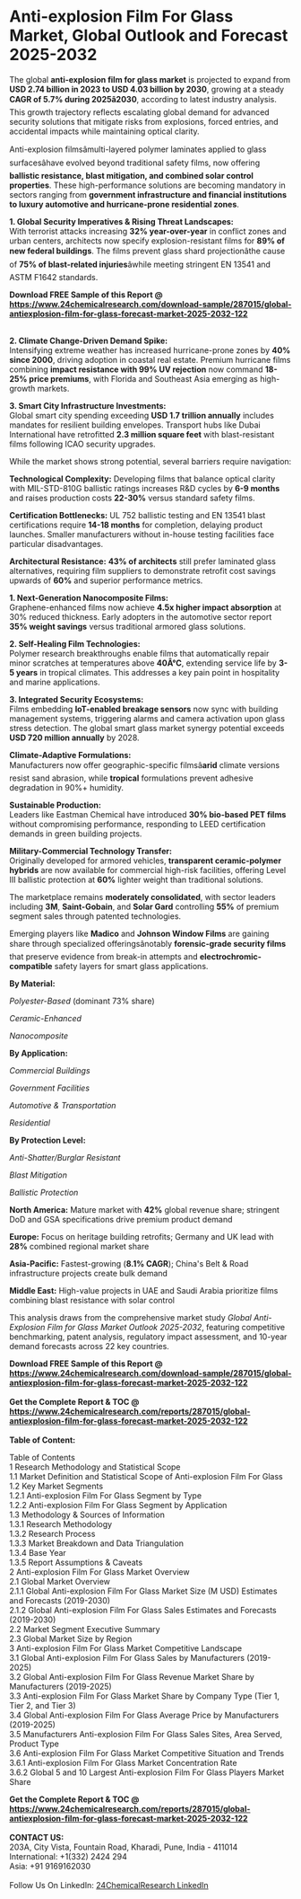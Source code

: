 <h1>Anti-explosion Film For Glass Market, Global Outlook and Forecast 2025-2032</h1><p>The global <strong>anti-explosion film for glass market</strong> is projected to expand from <strong>USD 2.74 billion in 2023 to USD 4.03 billion by 2030</strong>,
growing at a steady <strong>CAGR of 5.7% during 2025â2030</strong>, according to latest industry analysis. This growth trajectory reflects escalating global demand for advanced
security solutions that mitigate risks from explosions, forced entries, and accidental impacts while maintaining optical clarity.</p><p>Anti-explosion filmsâmulti-layered polymer laminates applied to glass surfacesâhave evolved beyond traditional safety films, now offering <strong>ballistic resistance,
blast mitigation, and combined solar control properties</strong>. These high-performance solutions are becoming mandatory in sectors ranging from <strong>government infrastructure
and financial institutions to luxury automotive and hurricane-prone residential zones</strong>.</p><p><strong>1. Global Security Imperatives &amp; Rising Threat Landscapes:</strong><br>
With terrorist attacks increasing <strong>32% year-over-year</strong> in conflict zones and urban centers, architects now specify explosion-resistant films for <strong>89% of new federal buildings</strong>.
The films prevent glass shard projectionâthe cause of <strong>75% of blast-related injuries</strong>âwhile meeting stringent EN 13541 and ASTM F1642 standards.</p><div><b>Download FREE Sample of this Report @ 
            <a href="https://www.24chemicalresearch.com/download-sample/287015/global-antiexplosion-film-for-glass-forecast-market-2025-2032-122">
            https://www.24chemicalresearch.com/download-sample/287015/global-antiexplosion-film-for-glass-forecast-market-2025-2032-122</a></b></div><br><p><strong>2. Climate Change-Driven Demand Spike:</strong><br>
Intensifying extreme weather has increased hurricane-prone zones by <strong>40% since 2000</strong>, driving adoption in coastal real estate. Premium hurricane films combining
<strong>impact resistance with 99% UV rejection</strong> now command <strong>18-25% price premiums</strong>, with Florida and Southeast Asia emerging as high-growth markets.</p><p><strong>3. Smart City Infrastructure Investments:</strong><br>
Global smart city spending exceeding <strong>USD 1.7 trillion annually</strong> includes mandates for resilient building envelopes. Transport hubs like Dubai International
have retrofitted <strong>2.3 million square feet</strong> with blast-resistant films following ICAO security upgrades.</p><p>While the market shows strong potential, several barriers require navigation:</p><p><strong>Technological Complexity:</strong> Developing films that balance optical clarity with MIL-STD-810G ballistic ratings increases R&amp;D cycles by <strong>6-9 months</strong>
    and raises production costs <strong>22-30%</strong> versus standard safety films.</p><p><strong>Certification Bottlenecks:</strong> UL 752 ballistic testing and EN 13541 blast certifications require <strong>14-18 months</strong> for completion, delaying product launches.
    Smaller manufacturers without in-house testing facilities face particular disadvantages.</p><p><strong>Architectural Resistance:</strong> <strong>43% of architects</strong> still prefer laminated glass alternatives, requiring film suppliers to demonstrate
    retrofit cost savings upwards of <strong>60%</strong> and superior performance metrics.</p><p><strong>1. Next-Generation Nanocomposite Films:</strong><br>
Graphene-enhanced films now achieve <strong>4.5x higher impact absorption</strong> at 30% reduced thickness. Early adopters in the automotive sector report
<strong>35% weight savings</strong> versus traditional armored glass solutions.</p><p><strong>2. Self-Healing Film Technologies:</strong><br>
Polymer research breakthroughs enable films that automatically repair minor scratches at temperatures above <strong>40Â°C</strong>, extending service life
by <strong>3-5 years</strong> in tropical climates. This addresses a key pain point in hospitality and marine applications.</p><p><strong>3. Integrated Security Ecosystems:</strong><br>
Films embedding <strong>IoT-enabled breakage sensors</strong> now sync with building management systems, triggering alarms and camera activation upon
glass stress detection. The global smart glass market synergy potential exceeds <strong>USD 720 million annually</strong> by 2028.</p><p><strong>Climate-Adaptive Formulations:</strong><br>
    Manufacturers now offer geographic-specific filmsâ<strong>arid</strong> climate versions resist sand abrasion, while <strong>tropical</strong> formulations prevent adhesive degradation
    in 90%+ humidity.</p><p><strong>Sustainable Production:</strong><br>
    Leaders like Eastman Chemical have introduced <strong>30% bio-based PET films</strong> without compromising performance, responding to LEED certification demands
    in green building projects.</p><p><strong>Military-Commercial Technology Transfer:</strong><br>
    Originally developed for armored vehicles, <strong>transparent ceramic-polymer hybrids</strong> are now available for commercial high-risk facilities,
    offering Level III ballistic protection at <strong>60%</strong> lighter weight than traditional solutions.</p><p>The marketplace remains <strong>moderately consolidated</strong>, with sector leaders including <strong>3M</strong>, <strong>Saint-Gobain</strong>, and <strong>Solar Gard</strong> controlling <strong>55%</strong> of premium segment sales through patented technologies.</p><p>Emerging players like <strong>Madico</strong> and <strong>Johnson Window Films</strong> are gaining share through specialized offeringsânotably <strong>forensic-grade security films</strong> that preserve
evidence from break-in attempts and <strong>electrochromic-compatible</strong> safety layers for smart glass applications.</p><p><strong>By Material:</strong></p><p><em>Polyester-Based</em> (dominant 73% share)</p><p><em>Ceramic-Enhanced</em></p><p><em>Nanocomposite</em></p><p><strong>By Application:</strong></p><p><em>Commercial Buildings</em></p><p><em>Government Facilities</em></p><p><em>Automotive &amp; Transportation</em></p><p><em>Residential</em></p><p><strong>By Protection Level:</strong></p><p><em>Anti-Shatter/Burglar Resistant</em></p><p><em>Blast Mitigation</em></p><p><em>Ballistic Protection</em></p><p><strong>North America:</strong> Mature market with <strong>42%</strong> global revenue share; stringent DoD and GSA specifications drive premium product demand</p><p><strong>Europe:</strong> Focus on heritage building retrofits; Germany and UK lead with <strong>28%</strong> combined regional market share</p><p><strong>Asia-Pacific:</strong> Fastest-growing (<strong>8.1% CAGR</strong>); China's Belt &amp; Road infrastructure projects create bulk demand</p><p><strong>Middle East:</strong> High-value projects in UAE and Saudi Arabia prioritize films combining blast resistance with solar control</p><p>This analysis draws from the comprehensive market study <em>Global Anti-Explosion Film for Glass Market Outlook 2025-2032</em>, featuring
competitive benchmarking, patent analysis, regulatory impact assessment, and 10-year demand forecasts across 22 key countries.</p><div><b>Download FREE Sample of this Report @ 
            <a href="https://www.24chemicalresearch.com/download-sample/287015/global-antiexplosion-film-for-glass-forecast-market-2025-2032-122">
            https://www.24chemicalresearch.com/download-sample/287015/global-antiexplosion-film-for-glass-forecast-market-2025-2032-122</a></b></div><br><div><b>Get the Complete Report & TOC @ 
            <a href="https://www.24chemicalresearch.com/reports/287015/global-antiexplosion-film-for-glass-forecast-market-2025-2032-122">
            https://www.24chemicalresearch.com/reports/287015/global-antiexplosion-film-for-glass-forecast-market-2025-2032-122</a></b></div><br>
            <b>Table of Content:</b><p>Table of Contents<br />
1 Research Methodology and Statistical Scope<br />
1.1 Market Definition and Statistical Scope of Anti-explosion Film For Glass<br />
1.2 Key Market Segments<br />
1.2.1 Anti-explosion Film For Glass Segment by Type<br />
1.2.2 Anti-explosion Film For Glass Segment by Application<br />
1.3 Methodology & Sources of Information<br />
1.3.1 Research Methodology<br />
1.3.2 Research Process<br />
1.3.3 Market Breakdown and Data Triangulation<br />
1.3.4 Base Year<br />
1.3.5 Report Assumptions & Caveats<br />
2 Anti-explosion Film For Glass Market Overview<br />
2.1 Global Market Overview<br />
2.1.1 Global Anti-explosion Film For Glass Market Size (M USD) Estimates and Forecasts (2019-2030)<br />
2.1.2 Global Anti-explosion Film For Glass Sales Estimates and Forecasts (2019-2030)<br />
2.2 Market Segment Executive Summary<br />
2.3 Global Market Size by Region<br />
3 Anti-explosion Film For Glass Market Competitive Landscape<br />
3.1 Global Anti-explosion Film For Glass Sales by Manufacturers (2019-2025)<br />
3.2 Global Anti-explosion Film For Glass Revenue Market Share by Manufacturers (2019-2025)<br />
3.3 Anti-explosion Film For Glass Market Share by Company Type (Tier 1, Tier 2, and Tier 3)<br />
3.4 Global Anti-explosion Film For Glass Average Price by Manufacturers (2019-2025)<br />
3.5 Manufacturers Anti-explosion Film For Glass Sales Sites, Area Served, Product Type<br />
3.6 Anti-explosion Film For Glass Market Competitive Situation and Trends<br />
3.6.1 Anti-explosion Film For Glass Market Concentration Rate<br />
3.6.2 Global 5 and 10 Largest Anti-explosion Film For Glass Players Market Share </p><div><b>Get the Complete Report & TOC @ 
            <a href="https://www.24chemicalresearch.com/reports/287015/global-antiexplosion-film-for-glass-forecast-market-2025-2032-122">
            https://www.24chemicalresearch.com/reports/287015/global-antiexplosion-film-for-glass-forecast-market-2025-2032-122</a></b></div><br><b>CONTACT US:</b><br>
            203A, City Vista, Fountain Road, Kharadi, Pune, India - 411014<br>
            International: +1(332) 2424 294<br>
            Asia: +91 9169162030 <br><br>
            Follow Us On LinkedIn: <a href="https://www.linkedin.com/company/24chemicalresearch/">24ChemicalResearch LinkedIn</a>